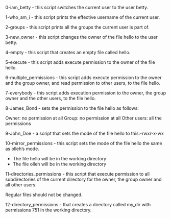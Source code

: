 0-iam_betty - this script switches the current user to the user betty.

1-who_am_i - this script prints the effective username of the  current user.

2-groups - this script prints all the groups the current user is part of.

3-new_owner - this script changes the owner of the file hello to the user betty.

4-empty - this script that creates an empty file called hello.

5-execute - this script adds execute permission to the owner of the file hello.

6-multiple_permissions - this script adds execute permission to the owner and the group owner, and read permission to other users, to the file hello.


7-everybody - this script adds execution permission to the owner, the group owner and the other users, to the file hello.

8-James_Bond - sets the permission to the file hello as follows:

Owner: no permission at all
Group: no permission at all
Other users: all the permissions

 9-John_Doe - a script that sets the mode of the file hello to this:-rwxr-x-wx

 10-mirror_permissions - this script  sets the mode of the file hello the same as olleh’s mode.

 - The file hello will be in the working directory
- The file olleh will be in the working directory

11-directories_permissions - this script  that  execute permission to all subdirectories of the current directory for the owner, the group owner and all other users.

Regular files should not be changed.

12-directory_permissions - that creates a directory called my_dir with permissions 751 in the working directory.